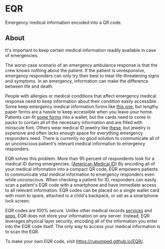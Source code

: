 # EQR
Emergency medical information encoded into a QR code.

## About
It's important to keep certain medical information readily available in case of emergencies.

The worst-case scenario of an emergency ambulance response is that the crew knows nothing about the patient. If the patient is unresponsive, emergency responders can only try their best to treat life-threatening signs and symptoms. In an emergency, information can make the difference between life and death.

People with allergies or medical conditions that affect emergency medical response need to keep information about their condition easily accessible. Some keep emergency medical information forms like [this one](http://www.lifeseniorservices.org/images/seniorline/EmergencyMedicalForm.pdf), but lengthy paper forms are a hassle to keep accessible when you leave your home. Patients can fit [some forms](https://universalmedicaldata.com/emergency-medical-card/) into a wallet, but the cards need to come in packs to contain all of the necessary information and are filled with miniscule font. Others wear medical ID jewelry like [these](https://www.laurenshope.com/), but jewelry is expensive and often lacks enough space for everything emergency responders need. There is currently no good solution to communicate all of an unconscious patient's relevant medical information to emergency responders.

EQR solves this problem. More than 95 percent of respondents look for a medical ID during emergencies. ([American Medical ID](https://www.americanmedical-id.com/faq)) By encoding all of your medical information into a compact QR code, EQR empowers patients to communicate vital medical information to emergency responders even while unconscious. When checking a patient for ID, responders can easily scan a patient's EQR code with a smartphone and have immediate access to all relevant information. EQR codes can be placed on a single wallet card with room to spare, attached to a child's backpack, or set as a smartphone lock screen.

EQR codes are 100% secure. Unlike other medical records [services](https://myhealth.alberta.ca/myhealthrecords) and [apps](http://www.sos-qr.com/), EQR does not store your information on any server. Instead, EQR leverages physical layer security, encoding all of the information you enter into the EQR code itself. The only way to access your medical information is to scan the EQR.

To make your own EQR code, visit https://rupumped.github.io/EQR/.
